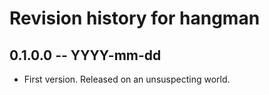 # Revision history for hangman

## 0.1.0.0  -- YYYY-mm-dd

* First version. Released on an unsuspecting world.
